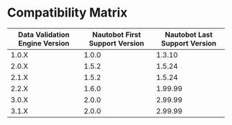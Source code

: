 # Compatibility Matrix

| Data Validation Engine Version | Nautobot First Support Version | Nautobot Last Support Version |
| ------------------------------ | ------------------------------ | ----------------------------- |
| 1.0.X                          | 1.0.0                          | 1.3.10                        |
| 2.0.X                          | 1.5.2                          | 1.5.24                        |
| 2.1.X                          | 1.5.2                          | 1.5.24                        |
| 2.2.X                          | 1.6.0                          | 1.99.99                       |
| 3.0.X                          | 2.0.0                          | 2.99.99                       |
| 3.1.X                          | 2.0.0                          | 2.99.99                       |
